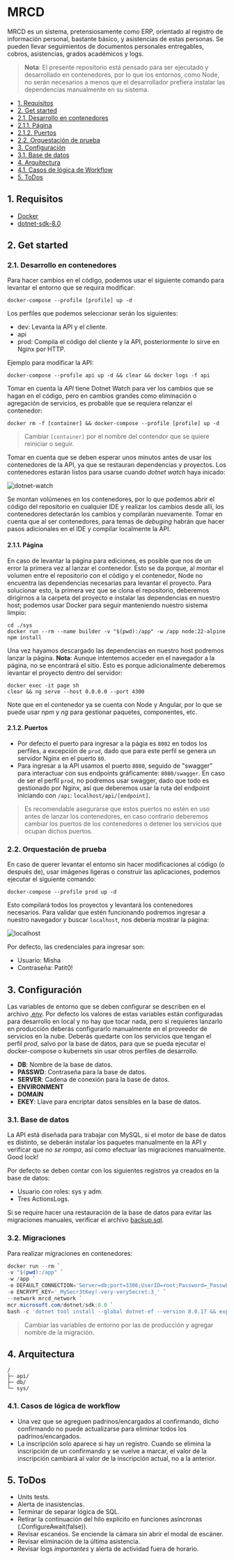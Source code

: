 # MRCD

MRCD es un sistema, pretensiosamente como ERP, orientado al registro de información personal, bastante básico, y asistencias de estas personas. Se pueden llevar seguimientos de documentos personales entregables, cobros, asistencias, grados académicos y logs.

> **Nota**: El presente repositorio está pensado para ser ejecutado y desarrollado en contenedores, por lo que los entornos, como Node, no serán necesarios a menos que el desarrollador prefiera instalar las dependencias manualmente en su sistema.

- [1. Requisitos](#1-requisitos)
- [2. Get started](#2-get-started)
- [2.1. Desarrollo en contenedores](#21-desarrollo-en-contenedores)
- [2.1.1. Página](#211-página)
- [2.1.2. Puertos](#212-puertos)
- [2.2. Orquestación de prueba](#22-orquestación-de-prueba)
- [3. Configuración](#3-configuración)
- [3.1. Base de datos](#31-base-de-datos)
- [4. Arquitectura](#4-arquitectura)
- [4.1. Casos de lógica de Workflow](#41-casos-de-lógica-de-workflow)
- [5. ToDos](#5-todos)

## 1. Requisitos

- [Docker](https://docs.docker.com/get-started/get-docker/)
- [dotnet-sdk-8.0](https://learn.microsoft.com/en-gb/dotnet/core/install/)

## 2. Get started

### 2.1. Desarrollo en contenedores

Para hacer cambios en el código, podemos usar el siguiente comando para levantar el entorno que se requira modificar:

```terminal
docker-compose --profile [profile] up -d
```

Los perfiles que podemos seleccionar serán los siguientes:

- dev: Levanta la API y el cliente.
- api
- prod: Compila el código del cliente y la API, posteriormente lo sirve en Nginx por HTTP.

Ejemplo para modificar la API:

```terminal
docker-compose --profile api up -d && clear && docker logs -f api
```

Tomar en cuenta la _API_ tiene Dotnet Watch para ver los cambios que se hagan en el código, pero en cambios grandes como eliminación o agregación de servicios, es probable que se requiera relanzar el contenedor:

```terminal
docker rm -f [container] && docker-compose --profile [profile] up -d
```

> Cambiar `[container]` por el nombre del contendor que se quiere reiniciar o seguir.

Tomar en cuenta que se deben esperar unos minutos antes de usar los contenedores de la API, ya que se restauran dependencias y proyectos. Los contenedores estarán listos para usarse cuando _dotnet watch_  haya inicado:

![dotnet-watch](./imagine/aconsole.png)

Se montan volúmenes en los contenedores, por lo que podemos abrir el código del repositorio en cualquier IDE y realizar los cambios desde allí, los contenedores detectarán los cambios y compilarán nuevamente. Tomar en cuenta que al ser contenedores, para temas de _debuging_ habrán que hacer pasos adicionales en el IDE y compilar localmente la API.

#### 2.1.1. Página

En caso de levantar la página para ediciones, es posible que nos de un error la primera vez al lanzar el contenedor. Esto se da porque, al montar el volumen entre el repositorio con el código y el contenedor, Node no encuentra las dependencias necesarias para levantar el proyecto. Para solucionar esto, la primera vez que se clona el repositorio, deberemos dirigirnos a la carpeta del proyecto e instalar las dependencias en nuestro host; podemos usar Docker para seguir manteniendo nuestro sistema limpio:

```terminal
cd ./sys
docker run --rm --name builder -v "$(pwd):/app" -w /app node:22-alpine npm install
```

Una vez hayamos descargado las dependencias en nuestro host podremos lanzar la página.
**Nota**: Aunque intentemos acceder en el navegador a la página, no se encontrará el sitio. Esto es porque adicionalmente deberemos levantar el proyecto dentro del servidor:

```terminal
docker exec -it page sh
clear && ng serve --host 0.0.0.0 --port 4300
```

Note que en el contenedor ya se cuenta con Node y Angular, por lo que se puede usar _npm_ y _ng_ para gestionar paquetes, componentes, etc.

#### 2.1.2. Puertos

- Por defecto el puerto para ingresar a la págia es `8082` en todos los perfiles, a excepción de `prod`, dado que para este perfil se genera un servidor Nginx en el puerto `80`.
- Para ingresar a la API usamos el puerto `8080`, seguido de "swagger" para interactuar con sus endpoints gráficamente: `8080/swagger`. En caso de ser el perfil `prod`, no podremos usar swagger, dado que todo es gestionado por Nginx, así que deberemos usar la ruta del endpoint iniciando con `/api`: `localhost/api/[endpoint]`.

> Es recomendable asegurarse que estos puertos no estén en uso antes de lanzar los contenedores, en caso contrario deberemos cambiar los puertos de los contenedores o detener los servicios que ocupan dichos puertos.

### 2.2. Orquestación de prueba

En caso de querer levantar el entorno sin hacer modificaciones al código (o después de), usar imágenes ligeras o construir las aplicaciones, podemos ejecutar el siguiente comando:

```terminal
docker-compose --profile prod up -d
```

Esto compilará todos los proyectos y levantará los contenedores necesarios. Para validar que estén funcionando podremos ingresar a nuestro navegador y buscar `localhost`, nos debería mostrar la página:

![localhost](./imagine/localhost.png)

Por defecto, las credenciales para ingresar son:
- Usuario: Misha
- Contraseña: Patit0!

## 3. Configuración

Las variables de entorno que se deben configurar se describen en el archivo [.env](./.env). Por defecto los valores de estas variables están configuradas para desarrollo en local y no hay que tocar nada, pero si requieres lanzarlo en producción deberás configurarlo manualmente en el proveedor de servicios en la nube.
Deberás quedarte con los servicios que tengan el perfil _prod_, salvo por la base de datos, para que se pueda ejecutar el docker-compose o kubernets sin usar otros perfiles de desarrollo.

- **DB**: Nombre de la base de datos.
- **PASSWD**: Contraseña para la base de datos.
- **SERVER**: Cadena de conexión para la base de datos.
- **ENVIRONMENT**
- **DOMAIN**
- **EKEY**: Llave para encriptar datos sensibles en la base de datos.

### 3.1. Base de datos

La API está diseñada para trabajar con MySQL, si el motor de base de datos es distinto, se deberán instalar los paquetes manualmente en la API y verificar que no _se rompa_, así como efectuar las migraciones manualmente. Good lock!

Por defecto se deben contar con los siguientes registros ya creados en la base de datos:

- Usuario con roles: sys y adm.
- Tres ActionsLogs.

Si se require hacer una restauración de la base de datos para evitar las migraciones manuales, verificar el archivo [backup.sql](./db/backup.sql).

### 3.2. Migraciones

Para realizar migraciones en contenedores:

```PowerShell
docker run --rm `
-v "$(pwd):/app" `
-w /app `
-e DEFAULT_CONNECTION='Server=db;port=3306;UserID=root;Password=_Passw0rd_;Database=mrcdb;' `
-e ENCRYPT_KEY='_MySecr3tKey!-very-verySecret:3_' `
--network mrcd_network `
mcr.microsoft.com/dotnet/sdk:8.0 `
bash -c 'dotnet tool install --global dotnet-ef --version 8.0.17 && export PATH="$PATH:/root/.dotnet/tools" && dotnet ef migrations add [MigrationName] && dotnet ef database update'
```

> Cambiar las variables de entorno por las de producción y agregar nombre de la migración.

## 4. Arquitectura

```
/
├─ api/
├─ db/
└─ sys/
```

### 4.1. Casos de lógica de workflow

- Una vez que se agreguen padrinos/encargados al confirmando, dicho confirmando no puede actualizarse para eliminar todos los padrinos/encargados.
- La inscripción solo aparece si hay un registro. Cuando se elimina la inscripción de un confirmando y se vuelve a marcar, el valor de la inscripción cambiará al valor de la inscripción actual, no a la anterior.


## 5. ToDos

- Units tests.
- Alerta de inasistencias.
- Terminar de separar lógica de SQL.
- Retirar la continuación del hilo explícito en funciones asíncronas (.ConfigureAwait(false)).
- Revisar escanéos. Se enciende la cámara sin abrir el modal de escáner.
- Revisar eliminación de la última asistencia.
- Revisar logs _importantes_ y alerta de actividad fuera de horario.
